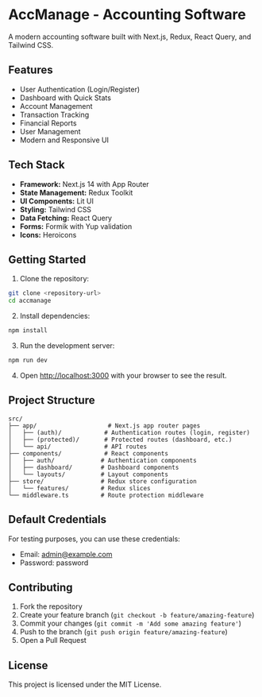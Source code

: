 # AccManage - Accounting Software

A modern accounting software built with Next.js, Redux, React Query, and Tailwind CSS.

## Features

- User Authentication (Login/Register)
- Dashboard with Quick Stats
- Account Management
- Transaction Tracking
- Financial Reports
- User Management
- Modern and Responsive UI

## Tech Stack

- **Framework:** Next.js 14 with App Router
- **State Management:** Redux Toolkit
- **UI Components:** Lit UI
- **Styling:** Tailwind CSS
- **Data Fetching:** React Query
- **Forms:** Formik with Yup validation
- **Icons:** Heroicons

## Getting Started

1. Clone the repository:
```bash
git clone <repository-url>
cd accmanage
```

2. Install dependencies:
```bash
npm install
```

3. Run the development server:
```bash
npm run dev
```

4. Open [http://localhost:3000](http://localhost:3000) with your browser to see the result.

## Project Structure

```
src/
├── app/                    # Next.js app router pages
│   ├── (auth)/            # Authentication routes (login, register)
│   ├── (protected)/       # Protected routes (dashboard, etc.)
│   └── api/               # API routes
├── components/            # React components
│   ├── auth/             # Authentication components
│   ├── dashboard/        # Dashboard components
│   └── layouts/          # Layout components
├── store/                # Redux store configuration
│   └── features/         # Redux slices
└── middleware.ts         # Route protection middleware
```

## Default Credentials

For testing purposes, you can use these credentials:
- Email: admin@example.com
- Password: password

## Contributing

1. Fork the repository
2. Create your feature branch (`git checkout -b feature/amazing-feature`)
3. Commit your changes (`git commit -m 'Add some amazing feature'`)
4. Push to the branch (`git push origin feature/amazing-feature`)
5. Open a Pull Request

## License

This project is licensed under the MIT License. 
